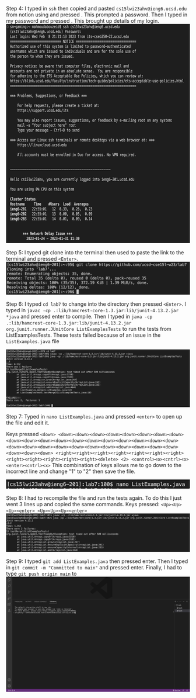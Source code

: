 Step 4: I typed in `ssh` then copied and pasted `cs15lwi23ahv@ieng6.ucsd.edu` from notion using <Command> <V> and pressed <Enter>. This prompted a password. 
Then I typed in my password and pressed <Enter>. This brought up details of my login. 
<img src= "15L/Screen Shot 2023-02-26 at 10.58.26 PM.png" width="600" height="600">

Step 5: I typed git clone into the terminal then used <Command> <V> to paste the link to the terminal and pressed `<Enter>`.
<img src= "15L/Screen Shot 2023-02-26 at 11.06.19 PM.png">

Step 6: I typed `cd lab7` to change into the directory then pressed `<Enter>`.
I typed in `javac -cp .:lib/hamcrest-core-1.3.jar:lib/junit-4.13.2.jar *java` and pressed enter to compile.
Then I typed in `java -cp .:lib/hamcrest-core-1.3.jar:lib/junit-4.13.2.jar org.junit.runner.JUnitCore ListExamplesTests` to run the tests from ListExamplesTests. These tests failed because of an issue in the `ListExamples.java` file
  
<img src= "15L/Screen Shot 2023-02-26 at 11.10.30 PM.png">

  
Step 7: Typed in `nano ListExamples.java` and pressed `<enter>` to open up the file and edit it. 

Keys pressed `<down> <down><down><down><down><down><down><down><down><down><down><down><down><down><down><down><down><down><down><down><down><down><down><down><down><down><down><down><down><down><down><down><down><down> <right><right><right><right><right><right><right><right><right><right><right><right><delete> <2> <control><o><cntrl><o><enter><cntrl><x>` This combination of keys allows me to go down to the incorrect line and change "1" to "2" then save the file. 
  
<img src= "15L/Screen Shot 2023-02-27 at 4.38.39 PM.png">

Step 8: I had to recompile the file and run the tests again. To do this I just went 3 lines up and copied the same commands. 
  Keys pressed: `<Up><Up><Up><enter> <Up><Up><Up><enter>`
<img src= "15L/Screen Shot 2023-02-26 at 11.38.12 PM.png">
  
Step 9: I typed `git add ListExamples.java` then pressed enter. Then I typed in `git commit -m "Committed to main"` and pressed enter. 
Finally, I had to type `git push origin main` to 
<img src= "15L/Screen Shot 2023-02-26 at 11.52.30 PM.png"> 
